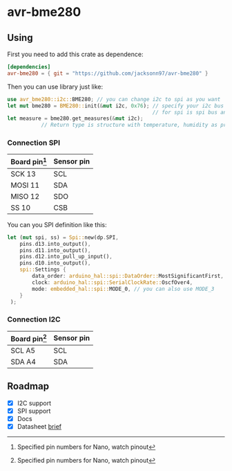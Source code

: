 # avr-bme280

## Using
First you need to add this crate as dependence:
```toml
[dependencies]
avr-bme280 = { git = "https://github.com/jacksonn97/avr-bme280" }
```
Then you can use library just like:
```rust
use avr_bme280::i2c::BME280; // you can change i2c to spi as you want
let mut bme280 = BME280::init(&mut i2c, 0x76); // specify your i2c bus and address of sensor
                                               // for spi is spi bus and SS pin
let measure = bme280.get_measures(&mut i2c);
           // Return type is structure with temperature, humidity as pressure
```

### Connection SPI
| Board pin[^nano] | Sensor pin |
| ------- | --- |
| SCK 13  | SCL |
| MOSI 11 | SDA |
| MISO 12 | SDO |
| SS 10   | CSB |


You can you SPI definition like this:
```rust
let (mut spi, ss) = Spi::new(dp.SPI,
    pins.d13.into_output(),
    pins.d11.into_output(),
    pins.d12.into_pull_up_input(),
    pins.d10.into_output(),
    spi::Settings {
        data_order: arduino_hal::spi::DataOrder::MostSignificantFirst,
        clock: arduino_hal::spi::SerialClockRate::OscfOver4,
        mode: embedded_hal::spi::MODE_0, // you can also use MODE_3
    }
 );
```

### Connection I2C

| Board pin[^nano] | Sensor pin |
| --- | --- |
| SCL A5 | SCL |
| SDA A4 | SDA |

[^nano]: Specified pin numbers for Nano, watch pinout

## Roadmap
- [x] I2C support
- [x] SPI support
- [x] Docs
- [x] Datasheet [brief](https://github.com/jacksonn97/avr-bme280/blob/master/info.md)
